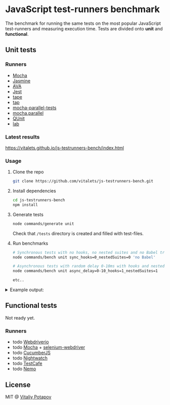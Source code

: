 # JavaScript test-runners benchmark
The benchmark for running the same tests on the most popular JavaScript test-runners and measuring execution time. Tests are divided onto **unit** and **functional**.

## Unit tests

### Runners
* [Mocha](https://github.com/mochajs/mocha)
* [Jasmine](https://github.com/jasmine/jasmine)
* [AVA](https://github.com/avajs/ava)
* [Jest](https://github.com/facebook/jest)
* [tape](https://github.com/substack/tape)
* [tap](https://github.com/tapjs/node-tap)
* [mocha-parallel-tests](https://github.com/yandex/mocha-parallel-tests)
* [mocha.parallel](https://github.com/danielstjules/mocha.parallel)
* [QUnit](https://github.com/qunitjs/qunit)
* [lab](https://github.com/hapijs/lab)

### Latest results
https://vitalets.github.io/js-testrunners-bench/index.html

### Usage
1. Clone the repo
    ```bash
    git clone https://github.com/vitalets/js-testrunners-bench.git
    ```

2. Install dependencies
    ```bash
    cd js-testrunners-bench
    npm install
    ```

3. Generate tests
    ```bash
    node commands/generate unit
    ```
    Check that `/tests` directory is created and filled with test-files.
    
4. Run benchmarks
    ```bash
    # Synchronous tests with no hooks, no nested suites and no Babel transpiling
    node commands/bench unit sync_hooks=0_nestedSuites=0 'no Babel'
    
    # Asynchronous tests with random delay 0-10ms with hooks and nested suites
    node commands/bench unit async_delay=0-10_hooks=1_nestedSuites=1
    
    etc..
    ```

<details>
 <summary>Example output:</summary>

    > node commands/bench unit sync_hooks=0_nestedSuites=0 'no Babel'
    
    JavaScript test-runners benchmark.
    Testing type: unit
    System: darwin x64 4 cpu(s) node v7.2.0
    Date: Wed Jun 14 2017
    
    RUNNER               VERSION
    mocha                3.4.2  
    mocha.parallel       0.15.2 
    mocha-parallel-tests 1.2.9  
    jasmine              2.6.0  
    tape                 4.6.3  
    qunit                2.3.3  
    lab                  13.1.0 
    tap                  10.3.3 
    jest                 20.0.4 
    ava                  0.19.1 
    
    sync_hooks=0_nestedSuites=0: running 250 tests in 50 files:
    
    benchName: no Babel
    Running: mocha ( mocha tests/unit/sync/hooks=0_nestedSuites=0/mocha )
    Running: mocha.parallel ( mocha tests/unit/sync/hooks=0_nestedSuites=0/mocha.parallel )
    Running: mocha-parallel-tests ( mocha-parallel-tests tests/unit/sync/hooks=0_nestedSuites=0/mocha-parallel-tests )
    Running: jasmine ( jasmine JASMINE_CONFIG_PATH=temp/jasmine.json )
    Running: tape ( tape tests/unit/sync/hooks=0_nestedSuites=0/tape/*.js )
    Running: qunit ( qunit tests/unit/sync/hooks=0_nestedSuites=0/qunit )
    Running: lab ( lab --parallel tests/unit/sync/hooks=0_nestedSuites=0/lab )
    Running: tap ( tap tests/unit/sync/hooks=0_nestedSuites=0/tap --jobs-auto )
    Running: jest ( jest tests/unit/sync/hooks=0_nestedSuites=0/jest )
    Running: ava ( ava tests/unit/sync/hooks=0_nestedSuites=0/ava --concurrency=4 )
    
    benchName: no Babel
    RUNNER               TIME 
    jasmine              0.220
    tape                 0.288
    mocha                0.322
    qunit                0.330
    lab                  0.378
    mocha.parallel       0.515
    mocha-parallel-tests 0.552
    jest                 3.41 
    tap                  5.93 
    ava                  10.1 
    
    Done.
    
</details>

## Functional tests

Not ready yet.

### Runners
 * todo [Webdriverio](http://webdriver.io)
 * todo [Mocha](https://github.com/mochajs/mocha) + [selenium-webdriver](https://www.npmjs.com/package/selenium-webdriver)
 * todo [CucumberJS](https://github.com/cucumber/cucumber-js)
 * todo [Nightwatch](https://github.com/nightwatchjs/nightwatch)
 * todo [TestCafe](https://github.com/DevExpress/testcafe)
 * todo [Nemo](https://github.com/paypal/nemo)

## License
MIT @ [Vitaliy Potapov](https://github.com/vitalets)
